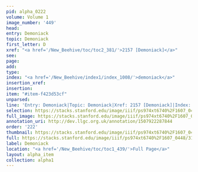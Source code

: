 ```yaml
---
pid: alpha_0222
volume: Volume 1
image_number: '449'
head: 
entry: Demoniack
topic: Demoniack
first_letter: D
xref: "<a href='/New_Beehive/toc/toc2_381/'>2157 [Demoniack]</a>"
see: 
page: 
add: 
type: 
index: "<a href='/New_Beehive/index1/index_1008/'>demoniack</a>"
insertion_xref: 
insertion: 
item: "#item-f423d53cf"
unparsed: 
line: 'Entry: Demoniack|Topic: Demoniack|Xref: 2157 [Demoniack]|Index: demoniack|#item-f423d53cf'
selection: https://stacks.stanford.edu/image/iiif/ps974xt6740%2F1607_0448/311,571,3081,364/full/0/default.jpg
full_image: https://stacks.stanford.edu/image/iiif/ps974xt6740%2F1607_0448/full/full/0/default.jpg
annotation_uri: http://dev.llgc.org.uk/annotation/1507922287844
order: '222'
thumbnail: https://stacks.stanford.edu/image/iiif/ps974xt6740%2F1607_0448/311,571,600,180/250,/0/default.jpg
full: https://stacks.stanford.edu/image/iiif/ps974xt6740%2F1607_0448/311,571,3081,364/full/0/default.jpg
label: Demoniack
location: "<a href='/New_Beehive/toc/toc1_439/'>Full Page</a>"
layout: alpha_item
collection: alpha1
---
```


